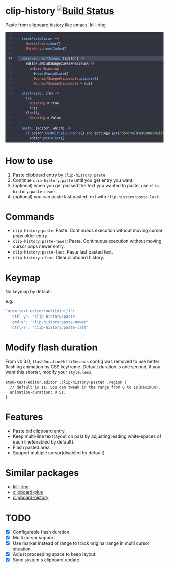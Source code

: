# clip-history [![Build Status](https://travis-ci.org/t9md/atom-clip-history.svg)](https://travis-ci.org/t9md/atom-clip-history)

Paste from clipboard history like emacs' kill-ring

![gif](https://raw.githubusercontent.com/t9md/t9md/8c161f165a9caa86021a25c3e91c80dfa559ff2e/img/atom-toggle.gif)

# How to use

1. Paste clipboard entry by `clip-history:paste`
2. Continue `clip-history:paste` until you get entry you want.
3. (optional) when you get passed the text you wanted to paste, use `clip-history:paste-newer`.
4. (optional) you can paste last pasted text with `clip-history:paste-last`.

# Commands

* `clip-history:paste`: Paste. Continuous execution without moving cursor pops older entry.
* `clip-history:paste-newer`: Paste. Continuous execution without moving cursor pops newer entry.
* `clip-history:paste-last`: Paste last pasted text.
* `clip-history:clear`: Clear clipboard history.

# Keymap

No keymap by default.

e.g.

```coffeescript
'atom-text-editor:not([mini])':
  'ctrl-y': 'clip-history:paste'
  'cmd-y': 'clip-history:paste-newer'
  'ctrl-Y': 'clip-history:paste-last'
```

# Modify flash duration

From v0.3.0, `flashDurationMilliSeconds` config was removed to use better flashing animation by CSS keyframe. Default
duration is one second, if you want this shorter, modify your `style.less`.

```less
atom-text-editor.editor .clip-history-pasted .region {
  // default is 1s, you can tweak in the range from 0 to 1s(maximum).
  animation-duration: 0.5s;
}
```

# Features

* Paste old clipboard entry.
* Keep multi-line text layout on past by adjusting leading white-spaces of each line(enabled by default).
* Flash pasted area.
* Support multiple cursor(disabled by default).

# Similar packages

* [kill-ring](https://atom.io/packages/kill-ring)
* [clipboard-plus](https://atom.io/packages/clipboard-plus)
* [clipboard-history](https://atom.io/packages/clipboard-history)

# TODO

* [x] Configurable flash duration.
* [x] Multi cursor support
* [x] Use marker instead of range to track original range in multi cursor situation.
* [x] Adjust proceeding space to keep layout.
* [x] Sync system's clipboard update.
